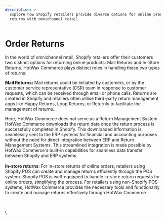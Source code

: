 ```yaml
---
description: >-
  Explore how Shopify retailers provide diverse options for online product
  returns with omnichannel retail.
---
```


# Order Returns

In the world of omnichannel retail, Shopify retailers offer their customers two distinct options for returning online products: Mail Returns and In-Store Returns. HotWax Commerce plays distinct roles in handling these two types of returns:

**Mail Returns:** Mail returns could be initiated by customers, or by the customer service representative (CSR) team in response to customer requests, which can be received through email or phone calls. Returns are created in Shopify and retailers often utilise third-party return management apps like Happy Returns, Loop Returns, or Returnly to facilitate the management of returns..

Here, HotWax Commerce does not serve as a Return Management System. HotWax Commerce downloads the return data once the return process is successfully completed in Shopify. This downloaded information is seamlessly sent to the ERP systems for financial and accounting purposes without the need for direct integration between ERP and Return Management Systems. This streamlined integration is made possible by HotWax Commerce's built-in capabilities for seamless data transfer between Shopify and ERP systems.\
\
**In-store returns**: For in-store returns of online orders, retailers using Shopify POS can create and manage returns efficiently through the POS system. Shopify POS is well-equipped to handle in-store return requests for online orders, simplifying the process. For retailers using non-Shopify POS systems, HotWax Commerce provides the necessary tools and functionality to create and manage returns effectively through HotWax Commerce.

\
\
\\
